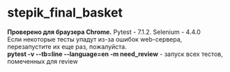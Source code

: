 # stepik_final_basket

<b>Проверено для браузера Chrome.</b> Pytest - 7.1.2. Selenium - 4.4.0 <br/>
Если некоторые тесты упадут из-за ошибок web-сервера, перезапустите их еще раз, пожалуйста.<br/>
<b>pytest -v --tb=line --language=en -m need_review</b>  - запуск всех тестов, помеченных для review
